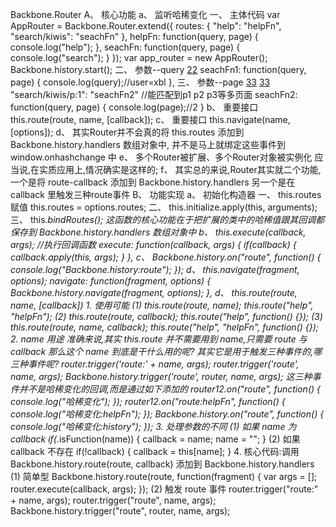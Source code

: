 Backbone.Router
A、 核心功能
	a、 监听哈稀变化
		一、 主体代码
			var AppRouter = Backbone.Router.extend({
				routes: {
					"help":  					"helpFn", 
					"search/kiwis":  			"seachFn"
				},
				helpFn: function(query, page) {
					console.log("help");
				},
				seachFn: function(query, page) {
					console.log("search");
				}
			});
			var app_router = new AppRouter();
			Backbone.history.start();
		二、 参数--query
			<a href="?user=xbl#search/kiwis">22</a>
			seachFn1: function(query, page) {
				console.log(query);//user=xbl
			},
		三、 参数--page
			<a href="#search/kiwis/p1">33</a>
			<a href="#search/kiwis/p2">33</a>
			"search/kiwis/p:1":  		"seachFn2" 	//能匹配到p1 p2 p3等多页面
			seachFn2: function(query, page) {
				console.log(page);//2
			}
	b、 重要接口  this.route(route, name, [callback]);
	c、 重要接口  this.navigate(name, [options]);
	d、 其实Router并不会真的将 this.routes 添加到 Backbone.history.handlers 数组对象中,
		并不是马上就绑定这些事件到 window.onhashchange 中
	e、 多个Router被扩展、多个Router对象被实例化
		应当说,在实质应用上,情况确实是这样的;
	f、 其实总的来说,Router其实就二个功能,一个是将 route-callback 添加到 Backbone.history.handlers
		另一个是在 callback 里触发三种route事件
B、 功能实现
	a、 初始化构造器
		一、 this.routes 赋值
			this.routes = options.routes;
		二、 this.initialize.apply(this, arguments);
		三、 this._bindRoutes(); 这函数的核心功能在于把扩展的类中的哈稀值跟其回调都保存到 
			Backbone.history.handlers 数组对象中
	b、 this.execute(callback, args);  //执行回调函数
		execute: function(callback, args) {
            if(callback) {
                callback.apply(this, args);
            }
        },
    c、 
    	Backbone.history.on("route", function() {
			console.log("Backbone.history:route");
		});
	d、 this.navigate(fragment, options);
		navigate: function(fragment, options) {
	    	Backbone.history.navigate(fragment, options);
	    },
	d、 this.route(route, name, [callback])
		1. 使用可能
			(1) this.route(route, name);
				this.route("help", "helpFn");
			(2) this.route(route, callback);
				this.route("help", function() {});
			(3) this.route(route, name, callback);
				this.route("help", "helpFn", function() {});
		2. name 用途
			准确来说,其实 this.route 并不需要用到 name,只需要 route 与 callback
			那么这个 name 到底是干什么用的呢?
			其实它是用于触发三种事件的,哪三种事件呢?
          	router.trigger('route:' + name, args);
          	router.trigger('route', name, args);
          	Backbone.history.trigger('route', router, name, args);
          	这三种事件并不是哈稀变化的回调,而是通过如下添加的
          	router12.on("route", function() {
				console.log("哈稀变化");
			});
			router12.on("route:helpFn", function() {
				console.log("哈稀变化:helpFn");
			});
			Backbone.history.on("route", function() {
				console.log("哈稀变化:history");
			});
		3. 处理参数的不同
			(1) 如果 name 为 callback
				if(_.isFunction(name)) {
	                callback = name;
	                name = "";
	            }
        	(2) 如果  callback 不存在
	        	if(!callback) {
	                callback = this[name];
	            }
	    4. 核心代码:调用  Backbone.history.route(route, callback) 添加到 Backbone.history.handlers
	    	(1) 简单型
	    		Backbone.history.route(route, function(fragment) {
	                var args = [];
	                router.execute(callback, args);
	            });
	        (2) 触发 route 事件
	        	router.trigger("route:" + name, args);
                router.trigger("route", name, args);
                Backbone.history.trigger("route", router, name, args);

